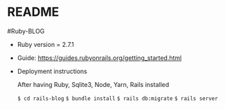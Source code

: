 # README

#Ruby-BLOG

* Ruby version = 2.7.1

* Guide: https://guides.rubyonrails.org/getting_started.html

* Deployment instructions

  After having Ruby, Sqlite3, Node, Yarn, Rails installed
  
  `$ cd rails-blog`
  `$ bundle install`
  `$ rails db:migrate`
  `$ rails server`
